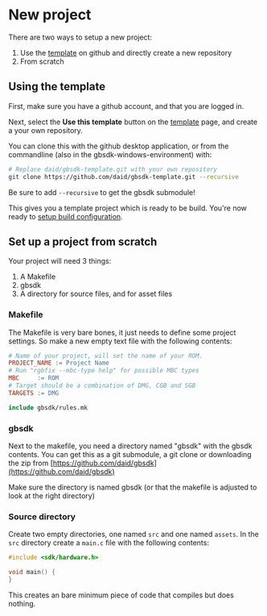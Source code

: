# New project

There are two ways to setup a new project:

1) Use the [template](https://github.com/daid/gbsdk-template) on github and directly create a new repository
2) From scratch

## Using the template

First, make sure you have a github account, and that you are logged in.

Next, select the **Use this template** button on the [template](https://github.com/daid/gbsdk-template) page, and create a your own repository.

You can clone this with the github desktop application, or from the commandline (also in the gbsdk-windows-environment) with:
```sh
# Replace daid/gbsdk-template.git with your own repository
git clone https://github.com/daid/gbsdk-template.git --recursive
```
Be sure to add `--recursive` to get the gbsdk submodule!

This gives you a template project which is ready to be build. You're now ready to [setup build configuration](configuration.md).

## Set up a project from scratch

Your project will need 3 things:

1) A Makefile
2) gbsdk
3) A directory for source files, and for asset files

### Makefile

The Makefile is very bare bones, it just needs to define some project settings. So make a new empty text file with the following contents:
```makefile
# Name of your project, will set the name of your ROM.
PROJECT_NAME := Project Name
# Run "rgbfix --mbc-type help" for possible MBC types
MBC     := ROM
# Target should be a combination of DMG, CGB and SGB
TARGETS := DMG

include gbsdk/rules.mk
```

### gbsdk

Next to the makefile, you need a directory named "gbsdk" with the gbsdk contents. You can get this as a git submodule, a git clone or downloading the zip from [https://github.com/daid/gbsdk](https://github.com/daid/gbsdk)

Make sure the directory is named gbsdk (or that the makefile is adjusted to look at the right directory)

### Source directory

Create two empty directories, one named `src` and one named `assets`.
In the `src` directory create a `main.c` file with the following contents:
```c
#include <sdk/hardware.h>

void main() {
}
```

This creates an bare minimum piece of code that compiles but does nothing.